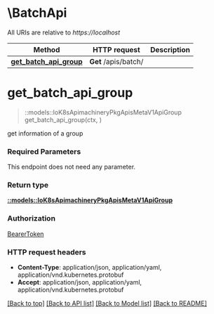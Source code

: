 # \BatchApi

All URIs are relative to *https://localhost*

Method | HTTP request | Description
------------- | ------------- | -------------
[**get_batch_api_group**](BatchApi.md#get_batch_api_group) | **Get** /apis/batch/ | 


# **get_batch_api_group**
> ::models::IoK8sApimachineryPkgApisMetaV1ApiGroup get_batch_api_group(ctx, )


get information of a group

### Required Parameters
This endpoint does not need any parameter.

### Return type

[**::models::IoK8sApimachineryPkgApisMetaV1ApiGroup**](io.k8s.apimachinery.pkg.apis.meta.v1.APIGroup.md)

### Authorization

[BearerToken](../README.md#BearerToken)

### HTTP request headers

 - **Content-Type**: application/json, application/yaml, application/vnd.kubernetes.protobuf
 - **Accept**: application/json, application/yaml, application/vnd.kubernetes.protobuf

[[Back to top]](#) [[Back to API list]](../README.md#documentation-for-api-endpoints) [[Back to Model list]](../README.md#documentation-for-models) [[Back to README]](../README.md)

